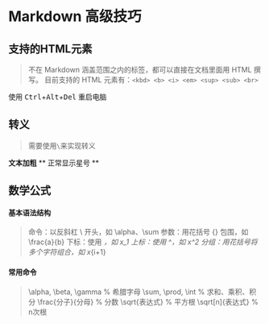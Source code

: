 # Markdown 高级技巧
## 支持的HTML元素
>不在 Markdown 涵盖范围之内的标签，都可以直接在文档里面用 HTML 撰写。
目前支持的 HTML 元素有：`<kbd> <b> <i> <em> <sup> <sub> <br> `

使用 <kbd>Ctrl</kbd>+<kbd>Alt</kbd>+<kbd>Del</kbd> 重启电脑

## 转义
>需要使用`\`来实现转义

**文本加粗** 
\*\* 正常显示星号 \*\*

## 数学公式
#### 基本语法结构
>命令：以反斜杠 \ 开头，如 \alpha、\sum
参数：用花括号 {} 包围，如 \frac{a}{b}
下标：使用 _，如 x_1
上标：使用 ^，如 x^2
分组：用花括号将多个字符组合，如 x_{i+1}

#### 常用命令
>\alpha, \beta, \gamma  % 希腊字母
\sum, \prod, \int      % 求和、乘积、积分
\frac{分子}{分母}      % 分数
\sqrt{表达式}          % 平方根
\sqrt[n]{表达式}       % n次根
